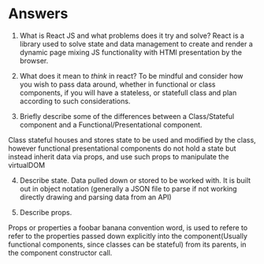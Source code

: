 # Answers

1.  What is React JS and what problems does it try and solve?
React is a library used to solve state and data management to create and render a dynamic page mixing JS functionality with HTMl presentation by the browser.

2.  What does it mean to _think_ in react?
To be mindful and consider how you wish to pass data around, whether in functional or class components, if you will have a stateless, or statefull class and plan according to such considerations.


3.  Briefly describe some of the differences between a Class/Stateful component and a Functional/Presentational component.

Class stateful houses and stores state to be used and modified by the class, however functional presentational components do not hold a state but instead inherit data via props, and use such props to manipulate the virtualDOM

4.  Describe state.
Data pulled down or stored to be worked with. It is built out in object notation (generally a JSON file to parse if not working directly drawing and parsing data from an API)

5.  Describe props.

Props or properties a foobar banana convention word, is used to refere to refer to the properties passed down explicitly into the component(Usually functional components, since classes can be stateful) from its parents, in the component constructor call.
